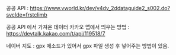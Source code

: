 공공 API : https://www.vworld.kr/dev/v4dv_2ddataguide2_s002.do?svcIde=frstclimb

공공 API 에서 가져온 데이터 카카오 맵에서 띄우는 방법 : https://devtalk.kakao.com/t/api/119518/7

네이버 지도 : gpx 메소드가 있어서 gpx 파일 생성 후 넣어주는 방법이 있음.
